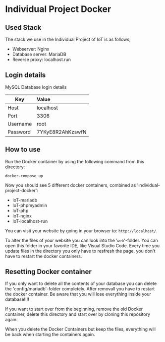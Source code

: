 # Individual Project Docker

## Used Stack

The stack we use in the Individual Project of IoT is as follows;

- Webserver: Nginx
- Database server: MariaDB
- Reverse proxy: localhost.run

## Login details

MySQL Database login details

|Key|Value|
|---|:--|
|Host|localhost|
|Port|3306|
|Username|root|
|Password|7YKyE8R2AhKzswfN|

## How to use

Run the Docker container by using the following command from this directory:

```docker-compose up```

Now you should see 5 different docker containers, combined as 'individual-project-docker':

- IoT-mariadb
- IoT-phpmyadmin
- IoT-php
- IoT-nginx
- IoT-localhost-run

You can visit your website by going in your browser to: ```http://localhost/```.

To alter the files of your website you can look into the '```web```'-folder. You can open this folder in your favorite IDE, like Visual Studio Code. Every time you update files in the directory you only have to resfresh the page, you don't have to restart the docker containers.

## Resetting Docker container

If you only want to delete all the contents of your database you can delete the 'config/mariadb'-folder completely. After removall you have to restart the docker container. Be aware that you will lose everything inside your database!!!!

If you want to start over from the beginning, remove the old Docker container, delete this directory and start over by cloning this repository again.

When you delete the Docker Containers but keep the files, everything will be back when starting the containers again.